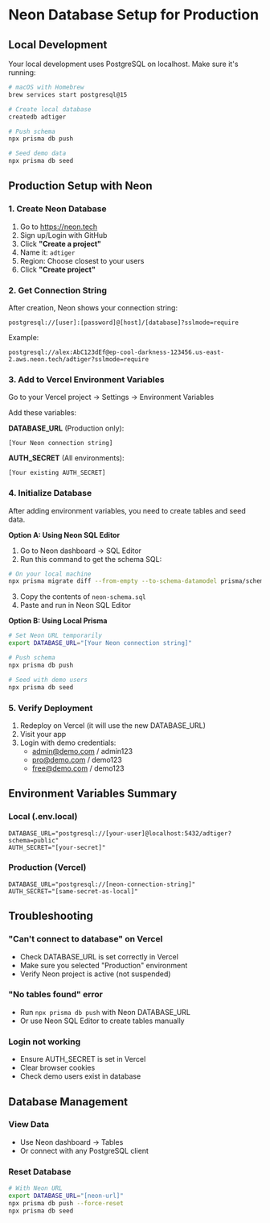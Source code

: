 # Neon Database Setup for Production

## Local Development
Your local development uses PostgreSQL on localhost. Make sure it's running:
```bash
# macOS with Homebrew
brew services start postgresql@15

# Create local database
createdb adtiger

# Push schema
npx prisma db push

# Seed demo data
npx prisma db seed
```

## Production Setup with Neon

### 1. Create Neon Database
1. Go to https://neon.tech
2. Sign up/Login with GitHub
3. Click **"Create a project"**
4. Name it: `adtiger`
5. Region: Choose closest to your users
6. Click **"Create project"**

### 2. Get Connection String
After creation, Neon shows your connection string:
```
postgresql://[user]:[password]@[host]/[database]?sslmode=require
```

Example:
```
postgresql://alex:AbC123dEf@ep-cool-darkness-123456.us-east-2.aws.neon.tech/adtiger?sslmode=require
```

### 3. Add to Vercel Environment Variables

Go to your Vercel project → Settings → Environment Variables

Add these variables:

**DATABASE_URL** (Production only):
```
[Your Neon connection string]
```

**AUTH_SECRET** (All environments):
```
[Your existing AUTH_SECRET]
```

### 4. Initialize Database

After adding environment variables, you need to create tables and seed data.

**Option A: Using Neon SQL Editor**
1. Go to Neon dashboard → SQL Editor
2. Run this command to get the schema SQL:
```bash
# On your local machine
npx prisma migrate diff --from-empty --to-schema-datamodel prisma/schema.prisma --script > neon-schema.sql
```
3. Copy the contents of `neon-schema.sql`
4. Paste and run in Neon SQL Editor

**Option B: Using Local Prisma**
```bash
# Set Neon URL temporarily
export DATABASE_URL="[Your Neon connection string]"

# Push schema
npx prisma db push

# Seed with demo users
npx prisma db seed
```

### 5. Verify Deployment

1. Redeploy on Vercel (it will use the new DATABASE_URL)
2. Visit your app
3. Login with demo credentials:
   - admin@demo.com / admin123
   - pro@demo.com / demo123
   - free@demo.com / demo123

## Environment Variables Summary

### Local (.env.local)
```env
DATABASE_URL="postgresql://[your-user]@localhost:5432/adtiger?schema=public"
AUTH_SECRET="[your-secret]"
```

### Production (Vercel)
```env
DATABASE_URL="postgresql://[neon-connection-string]"
AUTH_SECRET="[same-secret-as-local]"
```

## Troubleshooting

### "Can't connect to database" on Vercel
- Check DATABASE_URL is set correctly in Vercel
- Make sure you selected "Production" environment
- Verify Neon project is active (not suspended)

### "No tables found" error
- Run `npx prisma db push` with Neon DATABASE_URL
- Or use Neon SQL Editor to create tables manually

### Login not working
- Ensure AUTH_SECRET is set in Vercel
- Clear browser cookies
- Check demo users exist in database

## Database Management

### View Data
- Use Neon dashboard → Tables
- Or connect with any PostgreSQL client

### Reset Database
```bash
# With Neon URL
export DATABASE_URL="[neon-url]"
npx prisma db push --force-reset
npx prisma db seed
```
